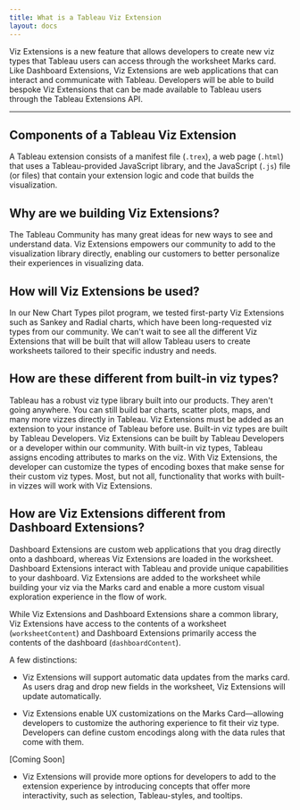 ```yaml
---
title: What is a Tableau Viz Extension
layout: docs
---
```


Viz Extensions is a new feature that allows developers to create new viz types that Tableau users can access through the worksheet Marks card. Like Dashboard Extensions, Viz Extensions are web applications that can interact and communicate with Tableau. Developers will be able to build bespoke Viz Extensions that can be made available to Tableau users through the Tableau Extensions API.

---

## Components of a Tableau Viz Extension

A Tableau extension consists of a manifest file (`.trex`), a web page (`.html`) that uses a Tableau-provided JavaScript library, and the JavaScript (`.js`) file (or files) that contain your extension logic and code that builds the visualization.

## Why are we building Viz Extensions?

The Tableau Community has many great ideas for new ways to see and understand data. Viz Extensions empowers our community to add to the visualization library directly, enabling our customers to better personalize their experiences in visualizing data.

## How will Viz Extensions be used?

In our New Chart Types pilot program, we tested first-party Viz Extensions such as Sankey and Radial charts, which have been long-requested viz types from our community. We can't wait to see all the different Viz Extensions that will be built that will allow Tableau users to create worksheets tailored to their specific industry and needs.


## How are these different from built-in viz types?

Tableau has a robust viz type library built into our products. They aren't going anywhere. You can still build bar charts, scatter plots, maps, and many more vizzes directly in Tableau. Viz Extensions must be added as an extension to your instance of Tableau before use. Built-in viz types are built by Tableau Developers. Viz Extensions can be built by Tableau Developers or a developer within our community. With built-in viz types, Tableau assigns encoding attributes to marks on the viz. With Viz Extensions, the developer can customize the types of encoding boxes that make sense for their custom viz types. Most, but not all, functionality that works with built-in vizzes will work with Viz Extensions.

## How are Viz Extensions different from Dashboard Extensions?

Dashboard Extensions are custom web applications that you drag directly onto a dashboard, whereas Viz Extensions are loaded in the worksheet. Dashboard Extensions interact with Tableau and provide unique capabilities to your dashboard. Viz Extensions are added to the worksheet while building your viz via the Marks card and enable a more custom visual exploration experience in the flow of work.

While Viz Extensions and Dashboard Extensions share a common library, Viz Extensions have access to the contents of a worksheet (`worksheetContent`) and Dashboard Extensions primarily access the contents of the dashboard (`dashboardContent`).

A few distinctions:

* Viz Extensions will support automatic data updates from the marks card. As users drag and drop new fields in the worksheet, Viz Extensions will update automatically.

* Viz Extensions enable UX customizations on the Marks Card—allowing developers to customize the authoring experience to fit their viz type. Developers can define custom encodings along with the data rules that come with them. 

[Coming Soon]

* Viz Extensions will provide more options for developers to add to the extension experience by introducing concepts that offer more interactivity, such as selection, Tableau-styles, and tooltips.
 


